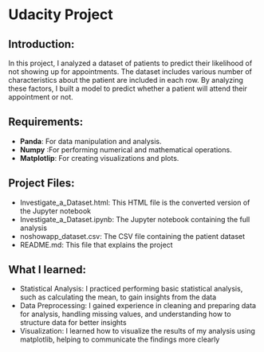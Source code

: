 # Udacity Project

## Introduction:
In this project, I analyzed a dataset of patients to predict their likelihood of not showing up for appointments. The dataset includes various number of characteristics about the patient are included in each row.
By analyzing these factors, I built a model to predict whether a patient will attend their appointment or not.

## Requirements:
- **Panda**: For data manipulation and analysis.
- **Numpy** :For performing numerical and mathematical operations.
- **Matplotlip**: For creating visualizations and plots.

## Project Files:
- Investigate_a_Dataset.html: This HTML file is the converted version of the Jupyter notebook
- Investigate_a_Dataset.ipynb: The Jupyter notebook containing the full analysis
- noshowapp_dataset.csv: The CSV file containing the patient dataset
- README.md: This file that explains the project

## What I learned:
- Statistical Analysis: I practiced performing basic statistical analysis, such as calculating the mean, to gain insights from the data
- Data Preprocessing: I gained experience in cleaning and preparing data for analysis, handling missing values, and understanding how to structure data for better insights
- Visualization: I learned how to visualize the results of my analysis using matplotlib, helping to communicate the findings more clearly
